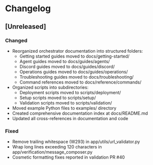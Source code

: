 # Changelog

## [Unreleased]

### Changed
- Reorganized orchestrator documentation into structured folders:
  - Getting started guides moved to docs/getting-started/
  - Agent guides moved to docs/guides/agents/
  - Discord guides moved to docs/guides/discord/
  - Operations guides moved to docs/guides/operations/
  - Troubleshooting guides moved to docs/troubleshooting/
  - Command references moved to docs/reference/commands/
- Organized scripts into subdirectories:
  - Deployment scripts moved to scripts/deployment/
  - Setup scripts moved to scripts/setup/
  - Validation scripts moved to scripts/validation/
- Moved example Python files to examples/ directory
- Created comprehensive documentation index at docs/README.md
- Updated all cross-references in documentation and code

### Fixed
- Remove trailing whitespace (W293) in app/utils/url_validator.py
- Wrap long lines exceeding 120 characters in app/verification/message_composer.py
- Cosmetic formatting fixes reported in validation PR #40
